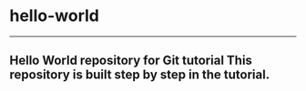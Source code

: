 # hello-world
-----
Hello World repository for Git tutorial
This repository is built step by step in the tutorial.
-----
